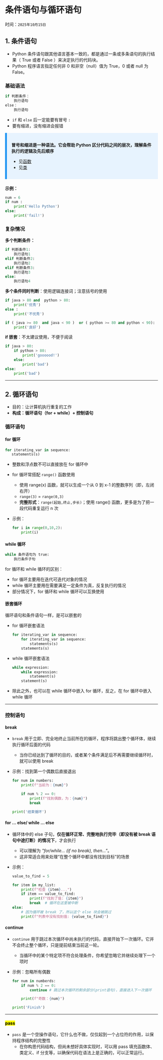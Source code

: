 # 条件语句与循环语句

时间：`2025年10月15日`

## 1. 条件语句

- Python 条件语句跟其他语言基本一致的，都是通过一条或多条语句的执行结果（ True 或者 False ）来决定执行的代码块。
- Python 程序语言指定任何非 0 和非空（null）值为 True，0 或者 null 为 False。

### 基础语法

```python
if 判断条件：
    执行语句
else：
    执行语句
```

- `if` 和 `else` 后一定能要有冒号 `:`
- 要有缩进，没有缩进会报错

<div style="background-color: #e7f3fe; border-left: 6px solid #2196F3; padding: 15px; margin-bottom: 20px;">

**冒号和缩进是一种语法。它会帮助 Python 区分代码之间的层次，理解条件执行的逻辑及先后顺序**

- 见[函数](./5-函数.md#func_grammar)
- 见[类](./7-面向对象.md#类的语法)

</div>

**示例：**

```python
num = 6
if num :
    print('Hello Python')
else:
    print('fail!')
```

### 复杂情况

**多个判断条件：**

```python
if 判断条件1:
    执行语句1
elif 判断条件2:
    执行语句2
elif 判断条件3:
    执行语句3
else:
    执行语句4
```

**多个条件同时判断**：使用逻辑连接词；注意括号的使用

```python
if java > 80 and  python > 80:
    print('优秀')
else :
    print('不优秀')

if ( java >= 80  and java < 90 )  or ( python >= 80 and python < 90):
    print('良好')
```

**if 嵌套**：不太建议使用，不便于阅读

```python
if java > 80:
    if python > 80:
        print('goooood!')
    else:
        print('bad')
else:
    print('bad')
```

---

## 2. 循环语句

- 目的：让计算机执行重复的工作
- **构成：循环语句（for + while）+ 控制语句**

### 循环语句

#### for 循环

```python
for iterating_var in sequence:
   statements(s)
```

- 整数和浮点数不可以直接放在 for 循环中
- for 循环常搭配 `range()` 函数使用
  - 使用 range(x) 函数，就可以生成一个从 0 到 x-1 的整数序列（即，左闭右开）
  - `range(3)` = `range(0,3)`
  - **完整形式**：`range(起始,终止,步长)`；使用 range() 函数，更多是为了把一段代码重复运行 n 次
- 示例：

    ```python
    for i in range(0,10,2):
        print(i)
    ```

#### while 循环

```python
while 条件语句为 true:
    执行条件子句
```

for 循环和 while 循环的区别：

- for 循环主要用在迭代可迭代对象的情况
- while 循环主要用在需要满足一定条件为真，反复执行的情况
- 部分情况下，for 循环和 while 循环可以互换使用

#### 嵌套循环

循环语句和条件语句一样，是可以嵌套的

- for 循环嵌套语法

    ```python
    for iterating_var in sequence:
        for iterating_var in sequence:
            statements(s)
        statements(s)
    ```

- while 循环嵌套语法

    ```python
    while expression:
        while expression:
            statement(s)
        statement(s)
    ```

- 除此之外，也可以在 while 循环中嵌入 for 循环，反之，在 for 循环中嵌入 while 循环

---

### 控制语句

#### break

- `break` 用于立即、完全地终止当前所在的循环，程序将跳出整个循环体，继续执行循环后面的代码
  - 当你已经达到了循环的目的，或者某个条件满足后不再需要继续循环时，就可以使用 break
- 示例：找到第一个偶数后直接退出

    ```python
    for num in numbers:
        print(f"当前为：{num}")

        if num % 2 == 0:
            print(f"找到偶数，为：{num}")
            break

    print('结束循环')
    ```

#### for ... else/ while ... else

- 循环体中的 else 子句，**仅在循环正常、完整地执行完毕（即没有被 break 语句中途打断）的情况下**，才会执行
  - 可以理解为 *"for/while... (if no break), then..."*。
  - 这非常适合用来处理“在整个循环中都没有找到目标”的场景
- 示例：

    ```python
    value_to_find = 5

    for item in my_list:
        print(f"检查 {item}...")
        if item == value_to_find:
            print(f"找到了值: {item}")
            break  # 循环在这里被中断
    else:
        # 因为循环被 break 了，所以这个 else 块会被跳过
        print(f"列表中没有找到值: {value_to_find}")
    ```

#### continue

- `continue` 用于跳过本次循环中尚未执行的代码，直接开始下一次循环。它并不会终止整个循环，只是提前结束当前这一轮。
  - 当循环中的某个特定项不符合处理条件，你希望忽略它并继续处理下一个项时
- 示例：忽略所有偶数

    ```python
    for num in numberds:
        if num % 2 == 0:
            continue # 跳过本次循环的剩余部分(print语句)，直接进入下一次循环

        print(f"奇数：{num}")

    print('Finish')
    ```

---

#### <mark>pass</mark>

- `pass` 是一个空操作语句，它什么也不做，仅仅起到一个占位符的作用，以保持程序结构的完整性
  - 在你构思代码结构，但尚未想好具体实现时，可以用 pass 填充函数体、类定义、if 分支等，以确保代码在语法上是正确的，可以正常运行。
